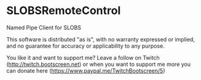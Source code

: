 # SLOBSRemoteControl
Named Pipe Client for SLOBS

This software is distributed "as is", with no warranty expressed or implied, and no guarantee for accuracy or applicability to any purpose.

You like it and want to support me? Leave a follow on Twitch (http://twitch.bootscreen.net) or when you want to support me more you can donate here (https://www.paypal.me/TwitchBootscreen/5)
